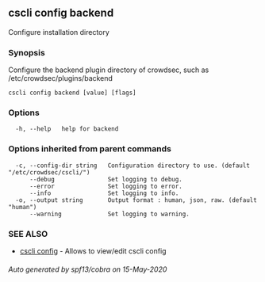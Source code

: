## cscli config backend

Configure installation directory

### Synopsis

Configure the backend plugin directory of crowdsec, such as /etc/crowdsec/plugins/backend

```
cscli config backend [value] [flags]
```

### Options

```
  -h, --help   help for backend
```

### Options inherited from parent commands

```
  -c, --config-dir string   Configuration directory to use. (default "/etc/crowdsec/cscli/")
      --debug               Set logging to debug.
      --error               Set logging to error.
      --info                Set logging to info.
  -o, --output string       Output format : human, json, raw. (default "human")
      --warning             Set logging to warning.
```

### SEE ALSO

* [cscli config](cscli_config.md)	 - Allows to view/edit cscli config

###### Auto generated by spf13/cobra on 15-May-2020
